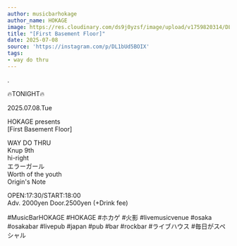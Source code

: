 ```yaml
---
author: musicbarhokage
author_name: HOKAGE
image: https://res.cloudinary.com/ds9j0yzsf/image/upload/v1759820314/DL1bUd5BOIX.jpg
title: "[First Basement Floor]"
date: 2025-07-08
source: 'https://instagram.com/p/DL1bUd5BOIX'
tags:
- way do thru
---
```

.

🔥TONIGHT🔥

2025.07.08.Tue 

HOKAGE presents<br>
[First Basement Floor]

WAY DO THRU<br>
Knup 9th<br>
hi-right<br>
エラーガール<br>
Worth of the youth<br>
Origin's Note

OPEN:17:30/START:18:00<br>
Adv. 2000yen Door.2500yen (+Drink fee)

#MusicBarHOKAGE #HOKAGE #ホカゲ #火影 #livemusicvenue #osaka #osakabar #livepub #japan #pub #bar #rockbar #ライブハウス #毎日がスペシャル